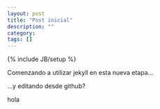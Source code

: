 ```yaml
---
layout: post
title: "Post inicial"
description: ""
category:
tags: []
---
```

{% include JB/setup %}

Comenzando a utilizar jekyll en esta nueva etapa...

...y editando desde github?

hola
